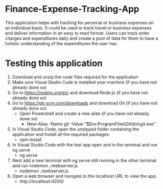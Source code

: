 # Finance-Expense-Tracking-App
This application helps with tracking for personal or business expenses on an individual basis. It could be used to track travel or business expenses and deliver information in an easy to read format. Users can track enter charges and expenditures daily and create a pool of data for them to have a holistic understanding of the expenditures the user has.
# Testing this application
1.	Download and unzip the code files required for the application
2.	Make sure Visual Studio Code is installed your machine (if you have not already done so)
3.	Go to https://nodejs.org/en/ and download Node.js (if you have not already done so)
4.	Go to https://git-scm.com/downloads and download Git (if you have not already done so)
    - Open Powershell and create a new alias (if you have not already done so)
        - New-Alias -Name git -Value "$Env:ProgramFiles\Git\bin\git.exe"
5.	In Visual Studio Code, open the unzipped folder containing the application and Install all the required packages:
    - npm install
6.	In Visual Studio Code with the test app open and in the terminal and run ng serve
    - ng serve
7.	Next add a new terminal with ng serve still running in the other terminal and run nodemon ./webserver.js
    - nodemon ./webserver.js
8.	Open a web browser and navigate to the localhost URL to view the app.
    - http://localhost:4200/

